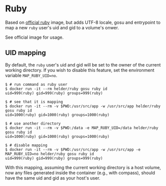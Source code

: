 # Ruby

Based on [official ruby](https://registry.hub.docker.com/_/ruby/) image, but adds UTF-8 locale, gosu and entrypoint to map a new `ruby` user's uid and gid to a volume's onwer.

See official image for usage.

## UID mapping

By default, the `ruby` user's uid and gid will be set to the owner of the current working directory. If you wish to disable this feature, set the environment variable `MAP_RUBY_UID=no`.

    $ # run command as ruby user
    $ docker run -it --rm helder/ruby gosu ruby id
    uid=999(ruby) gid=999(ruby) groups=999(ruby)

    $ # see that it is mapping
    $ docker run -it --rm -v $PWD:/usr/src/app -w /usr/src/app helder/ruby gosu ruby id
    uid=1000(ruby) gid=1000(ruby) groups=1000(ruby)

    $ # use another directory
    $ docker run -it --rm -v $PWD:/data -e MAP_RUBY_UID=/data helder/ruby gosu ruby id
    uid=1000(ruby) gid=1000(ruby) groups=1000(ruby)

    $ # disable mapping
    $ docker run -it --rm -v $PWD:/usr/src/app -w /usr/src/app -e MAP_RUBY_UID=no helder/ruby gosu ruby id
    uid=999(ruby) gid=999(ruby) groups=999(ruby)

With this mapping, assuming the current working directory is a host volume, now any files generated inside the container (e.g., with compass), should have the same uid and gid as your host's user.
